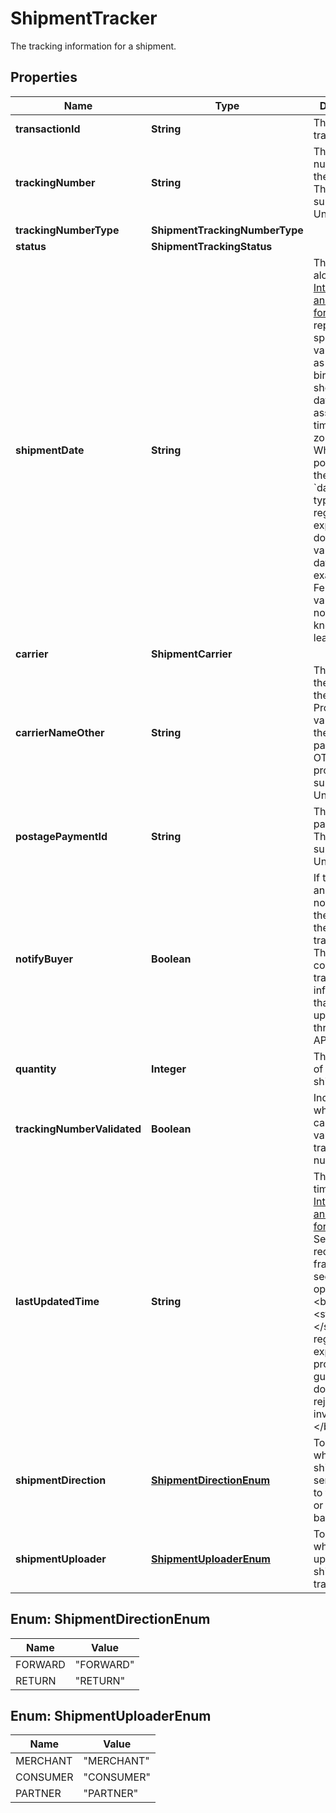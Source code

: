 

# ShipmentTracker

The tracking information for a shipment.

## Properties

| Name | Type | Description | Notes |
|------------ | ------------- | ------------- | -------------|
|**transactionId** | **String** | The PayPal transaction ID. |  |
|**trackingNumber** | **String** | The tracking number for the shipment. This property supports Unicode. |  [optional] |
|**trackingNumberType** | **ShipmentTrackingNumberType** |  |  [optional] |
|**status** | **ShipmentTrackingStatus** |  |  |
|**shipmentDate** | **String** | The stand-alone date, in [Internet date and time format](https://tools.ietf.org/html/rfc3339#section-5.6). To represent special legal values, such as a date of birth, you should use dates with no associated time or time-zone data. Whenever possible, use the standard &#x60;date_time&#x60; type. This regular expression does not validate all dates. For example, February 31 is valid and nothing is known about leap years. |  [optional] |
|**carrier** | **ShipmentCarrier** |  |  [optional] |
|**carrierNameOther** | **String** | The name of the carrier for the shipment. Provide this value only if the carrier parameter is OTHER. This property supports Unicode. |  [optional] |
|**postagePaymentId** | **String** | The postage payment ID. This property supports Unicode. |  [optional] [readonly] |
|**notifyBuyer** | **Boolean** | If true, sends an email notification to the buyer of the PayPal transaction. The email contains the tracking information that was uploaded through the API. |  [optional] |
|**quantity** | **Integer** | The quantity of items shipped. |  [optional] [readonly] |
|**trackingNumberValidated** | **Boolean** | Indicates whether the carrier validated the tracking number. |  [optional] [readonly] |
|**lastUpdatedTime** | **String** | The date and time, in [Internet date and time format](https://tools.ietf.org/html/rfc3339#section-5.6). Seconds are required while fractional seconds are optional.&lt;blockquote&gt;&lt;strong&gt;Note:&lt;/strong&gt; The regular expression provides guidance but does not reject all invalid dates.&lt;/blockquote&gt; |  [optional] |
|**shipmentDirection** | [**ShipmentDirectionEnum**](#ShipmentDirectionEnum) | To denote whether the shipment is sent forward to the receiver or returned back. |  [optional] |
|**shipmentUploader** | [**ShipmentUploaderEnum**](#ShipmentUploaderEnum) | To denote which party uploaded the shipment tracking info. |  [optional] [readonly] |



## Enum: ShipmentDirectionEnum

| Name | Value |
|---- | -----|
| FORWARD | &quot;FORWARD&quot; |
| RETURN | &quot;RETURN&quot; |



## Enum: ShipmentUploaderEnum

| Name | Value |
|---- | -----|
| MERCHANT | &quot;MERCHANT&quot; |
| CONSUMER | &quot;CONSUMER&quot; |
| PARTNER | &quot;PARTNER&quot; |



